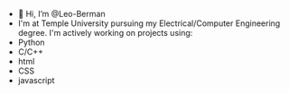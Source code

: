 - 👋 Hi, I’m @Leo-Berman
- I'm at Temple University pursuing my Electrical/Computer Engineering degree. I'm actively working on projects using:
- Python
- C/C++
- html
- CSS
- javascript

<!---
Leo-Berman/Leo-Berman is a ✨ special ✨ repository because its `README.md` (this file) appears on your GitHub profile.
You can click the Preview link to take a look at your changes.
--->
